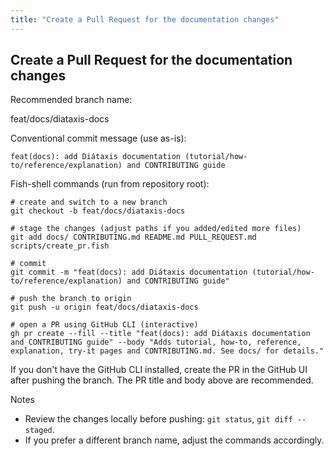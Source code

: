 ```yaml
---
title: "Create a Pull Request for the documentation changes"
---
```


## Create a Pull Request for the documentation changes

Recommended branch name:

feat/docs/diataxis-docs

Conventional commit message (use as-is):

```
feat(docs): add Diátaxis documentation (tutorial/how-to/reference/explanation) and CONTRIBUTING guide
```

Fish-shell commands (run from repository root):

```fish
# create and switch to a new branch
git checkout -b feat/docs/diataxis-docs

# stage the changes (adjust paths if you added/edited more files)
git add docs/ CONTRIBUTING.md README.md PULL_REQUEST.md scripts/create_pr.fish

# commit
git commit -m "feat(docs): add Diátaxis documentation (tutorial/how-to/reference/explanation) and CONTRIBUTING guide"

# push the branch to origin
git push -u origin feat/docs/diataxis-docs

# open a PR using GitHub CLI (interactive)
gh pr create --fill --title "feat(docs): add Diátaxis documentation and CONTRIBUTING guide" --body "Adds tutorial, how-to, reference, explanation, try-it pages and CONTRIBUTING.md. See docs/ for details."
```

If you don't have the GitHub CLI installed, create the PR in the GitHub UI after pushing the branch. The PR title and body above are recommended.

Notes
- Review the changes locally before pushing: `git status`, `git diff --staged`.
- If you prefer a different branch name, adjust the commands accordingly.
